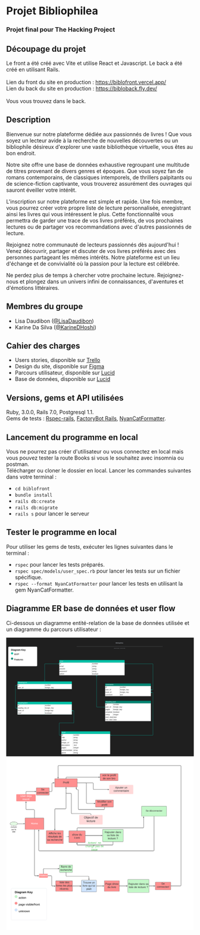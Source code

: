 # Projet Bibliophilea
### Projet final pour The Hacking Project

## Découpage du projet
Le front a été créé avec Vite et utilise React et Javascript. Le back a été créé en utilisant Rails. <br>
<br>
Lien du front du site en production : https://biblofront.vercel.app/ <br>
Lien du back du site en production : https://bibloback.fly.dev/<br>
<br>
Vous vous trouvez dans le back. 
## Description
Bienvenue sur notre plateforme dédiée aux passionnés de livres ! Que vous soyez un lecteur avide à la recherche de nouvelles découvertes ou un bibliophile désireux d'explorer une vaste bibliothèque virtuelle, vous êtes au bon endroit.

Notre site offre une base de données exhaustive regroupant une multitude de titres provenant de divers genres et époques. Que vous soyez fan de romans contemporains, de classiques intemporels, de thrillers palpitants ou de science-fiction captivante, vous trouverez assurément des ouvrages qui sauront éveiller votre intérêt.

L'inscription sur notre plateforme est simple et rapide. Une fois membre, vous pourrez créer votre propre liste de lecture personnalisée, enregistrant ainsi les livres qui vous intéressent le plus. Cette fonctionnalité vous permettra de garder une trace de vos livres préférés, de vos prochaines lectures ou de partager vos recommandations avec d'autres passionnés de lecture.

Rejoignez notre communauté de lecteurs passionnés dès aujourd'hui ! Venez découvrir, partager et discuter de vos livres préférés avec des personnes partageant les mêmes intérêts. Notre plateforme est un lieu d'échange et de convivialité où la passion pour la lecture est célébrée.

Ne perdez plus de temps à chercher votre prochaine lecture. Rejoignez-nous et plongez dans un univers infini de connaissances, d'aventures et d'émotions littéraires.

## Membres du groupe
- Lisa Daudibon ([@LisaDaudibon](https://github.com/LisaDaudibon))
- Karine Da Silva ([@KarineDHoshi](https://github.com/KarineDHoshi))

## Cahier des charges
- Users stories, disponible sur [Trello](https://trello.com/b/Z6enKCr3/bibliophilea)
- Design du site, disponible sur [Figma](https://www.figma.com/file/uRhLGqQICvoBwltWtevLgU/Bibliophilea---UX?type=design&node-id=23%3A74&mode=design&t=BE6TTDzn20AP1KKx-1)
- Parcours utilisateur, disponible sur [Lucid](https://lucid.app/lucidchart/c5b84471-91be-49ba-a42b-9e3b5f00db26/edit?invitationId=inv_df78d465-6c57-4837-98a1-e723a0ec80b7)
- Base de données, disponible sur [Lucid](https://lucid.app/lucidchart/be1afbe0-d56f-4f66-a56b-4dc367683c0e/edit?viewport_loc=-2352%2C-911%2C4096%2C1724%2C0_0&invitationId=inv_fd6ddcef-7bf7-40d4-ba60-c3853a03e6b7)

## Versions, gems et API utilisées
Ruby, 3.0.0, Rails 7.0, Postgresql 1.1. <br>
Gems de tests : [Rspec-rails](https://github.com/rspec/rspec-rails), [FactoryBot Rails](https://github.com/thoughtbot/factory_bot_rails), [NyanCatFormatter](https://github.com/mattsears/nyan-cat-formatter).  

## Lancement du programme en local
Vous ne pourrez pas créer d'utilisateur ou vous connectez en local mais vous pouvez tester la route Books si vous le souhaitez avec insomnia ou postman. <br>
Télécharger ou cloner le dossier en local. Lancer les commandes suivantes dans votre terminal : 
- `cd biblofront`
- `bundle install`
- `rails db:create`
- `rails db:migrate`
- `rails s` pour lancer le serveur

## Tester le programme en local
Pour utiliser les gems de tests, exécuter les lignes suivantes dans le terminal :
- `rspec` pour lancer les tests préparés.
- `rspec spec/models/user_spec.rb` pour lancer les tests sur un fichier spécifique.
- `rspec --format NyanCatFormatter` pour lancer les tests en utilisant la gem NyanCatFormatter.

## Diagramme ER base de données et user flow
Ci-dessous un diagramme entité-relation de la base de données utilisée et un diagramme du parcours utilisateur :

<img src=/app/assets/images/Bibliophilea.png width="700">
<img src=/app/assets/images/UserFlow_Bibliophilea.png width="700">